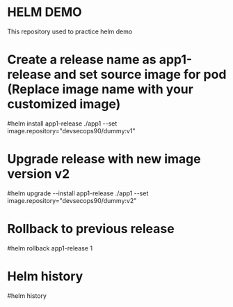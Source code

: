 # HELM DEMO
This repository used to practice helm demo

# Create a release name as  app1-release and set source image for pod (Replace image name with your customized image)
#helm install app1-release ./app1 --set image.repository="devsecops90/dummy:v1"

# Upgrade release with new image version v2
#helm  upgrade --install app1-release ./app1 --set image.repository="devsecops90/dummy:v2"

# Rollback to previous release
#helm rollback app1-release 1

# Helm history
#helm history

